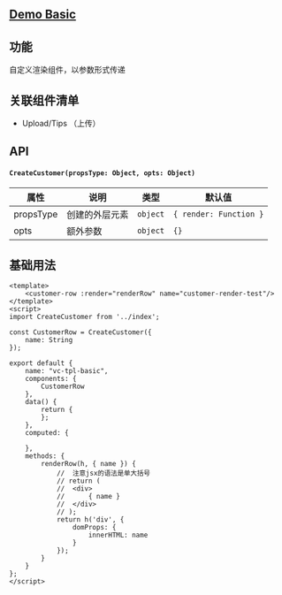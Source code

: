 ## [Demo Basic](https://wya-team.github.io/wya-vc/dist/web/create-customer/basic.html)
## 功能
自定义渲染组件，以参数形式传递

## 关联组件清单

- Upload/Tips （上传）

## API

#### `CreateCustomer(propsType: Object, opts: Object)`

属性 | 说明 | 类型 | 默认值
---|---|---|---
propsType | 创建的外层元素 | `object` | `{ render: Function }`
opts | 额外参数 | `object` | `{}`



## 基础用法

```vue
<template>
	<customer-row :render="renderRow" name="customer-render-test"/>
</template>
<script>
import CreateCustomer from '../index';

const CustomerRow = CreateCustomer({
	name: String
});

export default {
	name: "vc-tpl-basic",
	components: {
		CustomerRow
	},
	data() {
		return {
		};
	},
	computed: {

	},
	methods: {
		renderRow(h, { name }) {
			//  注意jsx的语法是单大括号
			// return (
			// 	<div>
			// 		{ name }
			// 	</div>
			// );
			return h('div', {
				domProps: {
					innerHTML: name
				}
			});
		}
	}
};
</script>

```
